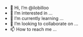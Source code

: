 - 👋 Hi, I’m @ilobilloo
- 👀 I’m interested in ...
- 🌱 I’m currently learning ...
- 💞️ I’m looking to collaborate on ...
- 📫 How to reach me ...

<!---
ilobilloo/ilobilloo is a ✨ special ✨ repository because its `README.md` (this file) appears on your GitHub profile.
You can click the Preview link to take a look at your changes.
--->
